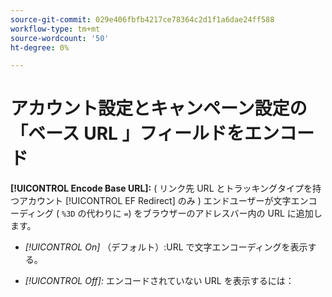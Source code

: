 ```yaml
---
source-git-commit: 029e406fbfb4217ce78364c2d1f1a6dae24ff588
workflow-type: tm+mt
source-wordcount: '50'
ht-degree: 0%

---
```

# アカウント設定とキャンペーン設定の「ベース URL 」フィールドをエンコード

**[!UICONTROL Encode Base URL]:** ( リンク先 URL とトラッキングタイプを持つアカウント [!UICONTROL EF Redirect] のみ ) エンドユーザーが文字エンコーディング ( `%3D` の代わりに `=`) をブラウザーのアドレスバー内の URL に追加します。

* *[!UICONTROL On]* （デフォルト）:URL で文字エンコーディングを表示する。

* *[!UICONTROL Off]:* エンコードされていない URL を表示するには：
